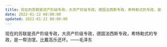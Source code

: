 ```yaml
---
title: 现在的苏联是资产阶级专政，大资产阶级专政，德国法西斯专政，希特勒式的专政，是一帮流氓，比戴高乐还坏。——毛泽东
date: 2022-01-22 00:00:00
updated: 2022-01-22 00:00:00
---
```


现在的苏联是资产阶级专政，大资产阶级专政，德国法西斯专政，希特勒式的专政，是一帮流氓，比戴高乐还坏。——毛泽东
